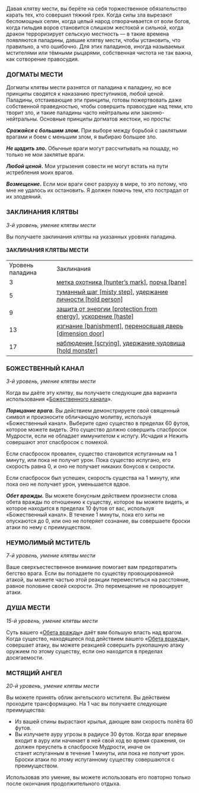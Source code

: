 Давая клятву мести, вы берёте на себя торжественное обязательство карать тех, кто совершил тяжкий грех. Когда силы зла вырезают беспомощных селян, когда целый народ отворачивается от воли богов, когда гильдия воров становится слишком жестокой и сильной, когда дракон терроризирует сельскую местность — в такие времена появляются паладины, давшие клятву мести, чтобы установить, что правильно, а что ошибочно. Для этих паладинов, иногда называемых мстителями или тёмными рыцарями, собственная чистота не так важна, как сотворение правосудия.

  

### ДОГМАТЫ МЕСТИ

Догматы клятвы мести разнятся от паладина к паладину, но все принципы сводятся к наказанию преступников, любой ценой. Паладины, отстаивающие эти принципы, готовы пожертвовать даже собственной праведностью, чтобы совершить правосудие над теми, кто творит зло, и такие паладины часто нейтральны или законно-нейтральны. Основные принципы догматов жестоки, но просты:

**_Сражайся с большим злом_.** При выборе между борьбой с заклятыми врагами и боем с меньшим злом, я выбираю большее зло.

**_Не щадить зло_.** Обычные враги могут рассчитывать на пощаду, но только не мои заклятые враги.

**_Любой ценой_.** Мои угрызения совести не могут встать на пути истребления моих врагов.

**_Возмещение_.** Если мои враги сеют разруху в мире, то это потому, что мне не удалось их остановить. Я должен помочь тем, кто пострадал от их злодеяний.

  

### ЗАКЛИНАНИЯ КЛЯТВЫ

_3-й уровень, умение клятвы мести_

Вы получаете заклинания клятвы на указанных уровнях паладина.

#### ЗАКЛИНАНИЯ КЛЯТВЫ МЕСТИ

|   |   |
|---|---|
|Уровень паладина|Заклинания|
|3|[метка охотника [hunter’s mark]](https://dnd.su/spells/164-hunter_s_mark/), [порча [bane]](https://dnd.su/spells/254-bane/)|
|5|[туманный шаг [misty step]](https://dnd.su/spells/352-misty_step/), [удержание личности [hold person]](https://dnd.su/spells/356-hold_person/)|
|9|[защита от энергии [protection from energy]](https://dnd.su/spells/106-protection_from_energy/), [ускорение [haste]](https://dnd.su/spells/100-haste/)|
|13|[изгнание [banishment]](https://dnd.su/spells/116-banishment/), [переносящая дверь [dimension door]](https://dnd.su/spells/228-dimension_door/)|
|17|[наблюдение [scrying]](https://dnd.su/spells/176-scrying/), [удержание чудовища [hold monster]](https://dnd.su/spells/110-hold_monster/)|

  

### БОЖЕСТВЕННЫЙ КАНАЛ

_3-й уровень, умение клятвы мести_

Когда вы даёте эту клятву, вы получаете следующие два варианта использования «[Божественного канала](https://dnd.su/class/94-paladin/#channel-divinity)».

**_Порицание врага._** Вы действием демонстрируете свой священный символ и произносите обличающую молитву, используя «Божественный канал». Выберите одно существо в пределах 60 футов, которое можете видеть. Это существо должно совершить спасбросок Мудрости, если не обладает иммунитетом к испугу. Исчадия и Нежить совершают этот спасбросок с помехой.

Если спасбросок провален, существо становится испуганным на 1 минуту, или пока не получит урон. Пока существо испугано, его скорость равна 0, и оно не получает никаких бонусов к скорости.

Если спасбросок был успешен, скорость существа на 1 минуту, или пока оно не получает урон, уменьшается вдвое.

_**Обет вражды.**_ Вы можете бонусным действием произнести слова обета вражды по отношению к существу, которое вы можете видеть, и которое находится в пределах 10 футов от вас, используя «Божественный канал». В течение 1 минуты, пока его хиты не опускаются до 0, или оно не потеряет сознание, вы совершаете броски атаки по нему с преимуществом.

  

### НЕУМОЛИМЫЙ МСТИТЕЛЬ

_7-й уровень, умение клятвы мести_

Ваше сверхъестественное внимание помогает вам предотвратить бегство врага. Если вы попадаете по существу провоцированной атакой, вы можете частью этой реакции переместиться на расстояние, равное половине своей скорости. Это перемещение не провоцирует атаки.

  

### ДУША МЕСТИ

_15-й уровень, умение клятвы мести_

Суть вашего «[Обета вражды](https://dnd.su/class/94-paladin/#channel.vow-of-enmity)» даёт вам большую власть над врагом. Когда существо, находящееся под действием вашего «[Обета вражды](https://dnd.su/class/94-paladin/#channel.vow-of-enmity)», совершает атаку, вы можете реакцией совершить рукопашную атаку оружием по этому существу, если оно находится в пределах досягаемости.

  

### МСТЯЩИЙ АНГЕЛ

_20-й уровень, умение клятвы мести_

Вы можете принять облик ангельского мстителя. Вы действием проходите трансформацию. На 1 час вы получаете следующие преимущества:

- Из вашей спины вырастают крылья, дающие вам скорость полёта 60 футов.
- Вы излучаете ауру угрозы в радиусе 30 футов. Когда враг впервые входит в ауру или начинает в ней свой ход во время сражения, он должен преуспеть в спасброске Мудрости, иначе он станет испуганным в течение 1 минуты, или пока не получит урон. Броски атаки по этому испуганному существу совершаются с преимуществом.

Использовав это умение, вы можете использовать его повторно только после окончания продолжительного отдыха.